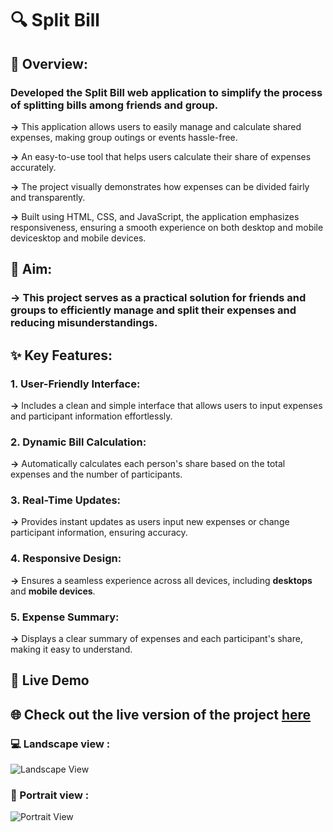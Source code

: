# 🔍 Split Bill

## 📖 Overview:

### Developed the Split Bill web application to simplify the process of splitting bills among friends and group.

**->** This application allows users to easily manage and calculate shared expenses, making group outings or events hassle-free.

**->** An easy-to-use tool that helps users calculate their share of expenses accurately.

**->** The project visually demonstrates how expenses can be divided fairly and transparently.

**->** Built using HTML, CSS, and JavaScript, the application emphasizes responsiveness, ensuring a smooth experience on both desktop and mobile devicesktop and mobile devices.

## 🎯 Aim:

### -> This project serves as a practical solution for friends and groups to efficiently manage and split their expenses and reducing misunderstandings.

## ✨ Key Features:

### 1. User-Friendly Interface: 
**->** Includes a clean and simple interface that allows users to input expenses and participant information effortlessly.

### 2. Dynamic Bill Calculation: 
**->** Automatically calculates each person's share based on the total expenses and the number of participants.

### 3. Real-Time Updates: 
**->** Provides instant updates as users input new expenses or change participant information, ensuring accuracy.

### 4. Responsive Design: 
**->** Ensures a seamless experience across all devices, including **desktops** and **mobile devices**.

### 5. Expense Summary:
**->** Displays a clear summary of expenses and each participant's share, making it easy to understand.

## 🚀 Live Demo

## 🌐 Check out the live version of the project [here](your-live-demo-link)

### 💻 Landscape view :

![Landscape View](link-to-your-landscape-view-image)

### 📱 Portrait view :

![Portrait View](link-to-your-portrait-view-image)
